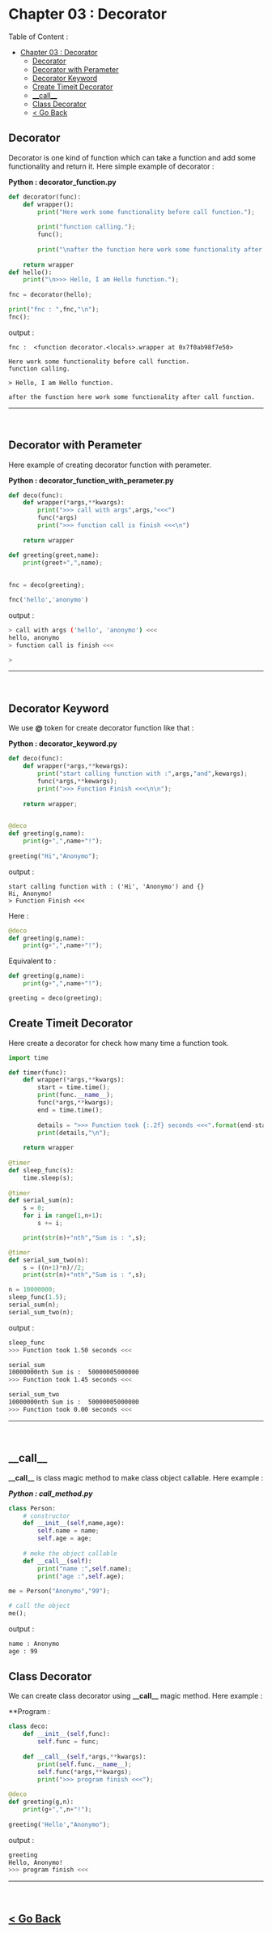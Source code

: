 Chapter 03 : Decorator
======================

Table of Content : 
- [Chapter 03 : Decorator](#chapter-03--decorator)
  - [Decorator](#decorator)
  - [Decorator with Perameter](#decorator-with-perameter)
  - [Decorator Keyword](#decorator-keyword)
  - [Create Timeit Decorator](#create-timeit-decorator)
  - [\_\_call\_\_](#__call__)
  - [Class Decorator](#class-decorator)
  - [< Go Back](#-go-back)

## Decorator
Decorator is one kind of function which can take a function and add some functionality and return it. Here simple example of decorator : 

**Python : decorator_function.py**
```python
def decorator(func):
    def wrapper():
        print("Here work some functionality before call function.");
        
        print("function calling.");
        func();
        
        print("\nafter the function here work some functionality after call function.");
    
    return wrapper
def hello():
    print("\n>>> Hello, I am Hello function.");
    
fnc = decorator(hello);

print("fnc : ",fnc,"\n");
fnc();
```
output : 
```
fnc :  <function decorator.<locals>.wrapper at 0x7f0ab98f7e50> 

Here work some functionality before call function.
function calling.

> Hello, I am Hello function.

after the function here work some functionality after call function.
```

<hr />
<br />

## Decorator with Perameter
Here example of creating decorator function with perameter. 

**Python : decorator_function_with_perameter.py**
```python
def deco(func):
    def wrapper(*args,**kwargs):
        print(">>> call with args",args,"<<<")
        func(*args)
        print(">>> function call is finish <<<\n")
        
    return wrapper

def greeting(greet,name):
    print(greet+",",name);
    
    
fnc = deco(greeting);

fnc('hello','anonymo')
```

output : 
```bash
> call with args ('hello', 'anonymo') <<<
hello, anonymo
> function call is finish <<<

> 
```

<hr />
<br />

## Decorator Keyword
We use **@** token for create decorator function like that : 

**Python : decorator_keyword.py**
```python
def deco(func):
    def wrapper(*args,**kewargs):
        print("start calling function with :",args,"and",kewargs);
        func(*args,**kewargs);
        print(">>> Function Finish <<<\n\n");
        
    return wrapper;
    

@deco
def greeting(g,name):
    print(g+",",name+"!");
    
greeting("Hi","Anonymo");
```

output : 
```
start calling function with : ('Hi', 'Anonymo') and {}
Hi, Anonymo!
> Function Finish <<<
```

Here :
```python
@deco
def greeting(g,name):
    print(g+",",name+"!");
```
Equivalent to : 
```python
def greeting(g,name):
    print(g+",",name+"!");

greeting = deco(greeting);
```

## Create Timeit Decorator
Here create a decorator for check how many time a function took.

```python
import time

def timer(func):
    def wrapper(*args,**kwargs):
        start = time.time();
        print(func.__name__);
        func(*args,**kwargs);
        end = time.time();
        
        details = ">>> Function took {:.2f} seconds <<<".format(end-start);
        print(details,"\n");
        
    return wrapper
    
@timer 
def sleep_func(s):
    time.sleep(s);
    
@timer
def serial_sum(n):
    s = 0;
    for i in range(1,n+1):
        s += i;

    print(str(n)+"nth","Sum is : ",s);

@timer
def serial_sum_two(n):
    s = ((n+1)*n)//2;
    print(str(n)+"nth","Sum is : ",s);

n = 10000000;   
sleep_func(1.5);
serial_sum(n);
serial_sum_two(n);
```

output : 
```bash
sleep_func
>>> Function took 1.50 seconds <<< 

serial_sum
10000000nth Sum is :  50000005000000
>>> Function took 1.45 seconds <<< 

serial_sum_two
10000000nth Sum is :  50000005000000
>>> Function took 0.00 seconds <<< 
```

<hr />
<br />

## \_\_call\_\_
**\_\_call\_\_** is class magic method to make class object callable. Here example : 

***Python : call_method.py***
```python
class Person:
    # constructor
    def __init__(self,name,age):
        self.name = name;
        self.age = age;
    
    # meke the object callable
    def __call__(self):
        print("name :",self.name);
        print("age :",self.age);
        
me = Person("Anonymo","99");

# call the object
me();
```

output : 
```bash
name : Anonymo
age : 99
```

## Class Decorator
We can create class decorator using **\_\_call\_\_** magic method. Here example : 

**Program : 
```python
class deco:
    def __init__(self,func):
        self.func = func;
        
    def __call__(self,*args,**kwargs):
        print(self.func.__name__);
        self.func(*args,**kwargs);
        print(">>> program finish <<<");
    
@deco
def greeting(g,n):
    print(g+",",n+"!");
    
greeting('Hello',"Anonymo");
```

output : 
```bash
greeting
Hello, Anonymo!
>>> program finish <<<
```

<hr />
<br />

[< Go Back](./../part_4.md)
---------------------------